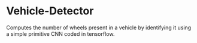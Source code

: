 # Vehicle-Detector
Computes the number of wheels present in a vehicle by identifying it using a simple primitive CNN coded in tensorflow.
